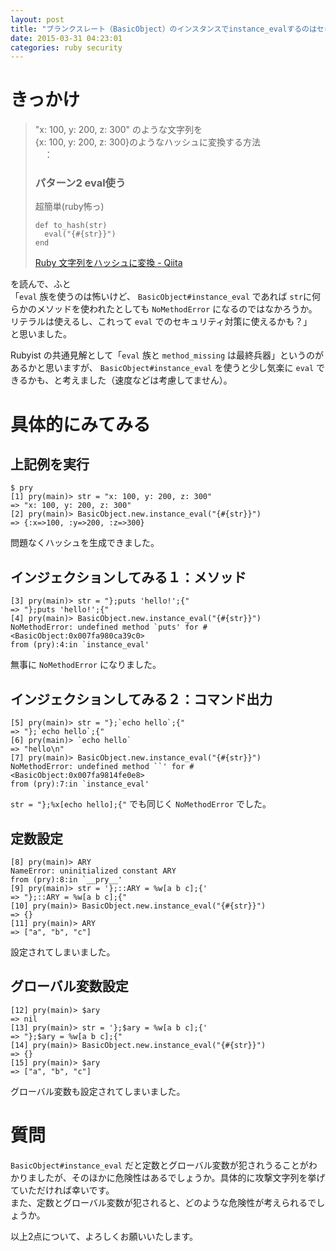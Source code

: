 ```yaml
---
layout: post
title: "ブランクスレート（BasicObject）のインスタンスでinstance_evalするのはセキュリティ対策になりうるか？"
date: 2015-03-31 04:23:01
categories: ruby security
---
```

<h1>きっかけ</h1>

<blockquote>
  <p>"x: 100, y: 200, z: 300" のような文字列を<br>
  {x: 100, y: 200, z: 300}のようなハッシュに変換する方法<br>
   　：</p>
  
  <h3>パターン2 eval使う</h3>
  
  <p>超簡単(ruby怖っ)</p>

<pre><code>def to_hash(str)
  eval("{#{str}}")
end
</code></pre>
  
  <p><a href="http://qiita.com/uplus_e10/items/65a50935250639bf8308" rel="nofollow">Ruby 文字列をハッシュに変換 - Qiita</a></p>
</blockquote>

<p>を読んで、ふと<br>
「<code>eval</code> 族を使うのは怖いけど、 <code>BasicObject#instance_eval</code> であれば <code>str</code>に何らかのメソッドを使われたとしても <code>NoMethodError</code> になるのではなかろうか。リテラルは使えるし、これって <code>eval</code> でのセキュリティ対策に使えるかも？」<br>
と思いました。</p>

<p>Rubyist の共通見解として「<code>eval</code> 族と <code>method_missing</code> は最終兵器」というのがあるかと思いますが、 <code>BasicObject#instance_eval</code> を使うと少し気楽に <code>eval</code> できるかも、と考えました（速度などは考慮してません）。</p>

<h1>具体的にみてみる</h1>

<h2>上記例を実行</h2>

<pre><code>$ pry
[1] pry(main)&gt; str = "x: 100, y: 200, z: 300"
=&gt; "x: 100, y: 200, z: 300"
[2] pry(main)&gt; BasicObject.new.instance_eval("{#{str}}")
=&gt; {:x=&gt;100, :y=&gt;200, :z=&gt;300}
</code></pre>

<p>問題なくハッシュを生成できました。</p>

<h2>インジェクションしてみる１：メソッド</h2>

<pre><code>[3] pry(main)&gt; str = "};puts 'hello!';{"
=&gt; "};puts 'hello!';{"
[4] pry(main)&gt; BasicObject.new.instance_eval("{#{str}}")
NoMethodError: undefined method `puts' for #&lt;BasicObject:0x007fa980ca39c0&gt;
from (pry):4:in `instance_eval'
</code></pre>

<p>無事に <code>NoMethodError</code> になりました。</p>

<h2>インジェクションしてみる２：コマンド出力</h2>

<pre><code>[5] pry(main)&gt; str = "};`echo hello`;{"
=&gt; "};`echo hello`;{"
[6] pry(main)&gt; `echo hello`
=&gt; "hello\n"
[7] pry(main)&gt; BasicObject.new.instance_eval("{#{str}}")
NoMethodError: undefined method ``' for #&lt;BasicObject:0x007fa9814fe0e8&gt;
from (pry):7:in `instance_eval'
</code></pre>

<p><code>str = "};%x[echo hello];{"</code> でも同じく <code>NoMethodError</code> でした。</p>

<h2>定数設定</h2>

<pre><code>[8] pry(main)&gt; ARY
NameError: uninitialized constant ARY
from (pry):8:in `__pry__'
[9] pry(main)&gt; str = '};::ARY = %w[a b c];{'
=&gt; "};::ARY = %w[a b c];{"
[10] pry(main)&gt; BasicObject.new.instance_eval("{#{str}}")
=&gt; {}
[11] pry(main)&gt; ARY
=&gt; ["a", "b", "c"]
</code></pre>

<p>設定されてしまいました。</p>

<h2>グローバル変数設定</h2>

<pre><code>[12] pry(main)&gt; $ary
=&gt; nil
[13] pry(main)&gt; str = '};$ary = %w[a b c];{'
=&gt; "};$ary = %w[a b c];{"
[14] pry(main)&gt; BasicObject.new.instance_eval("{#{str}}")
=&gt; {}
[15] pry(main)&gt; $ary
=&gt; ["a", "b", "c"]
</code></pre>

<p>グローバル変数も設定されてしまいました。</p>

<h1>質問</h1>

<p><code>BasicObject#instance_eval</code> だと定数とグローバル変数が犯されうることがわかりましたが、そのほかに危険性はあるでしょうか。具体的に攻撃文字列を挙げていただければ幸いです。<br>
また、定数とグローバル変数が犯されると、どのような危険性が考えられるでしょうか。</p>

<p>以上2点について、よろしくお願いいたします。</p>
